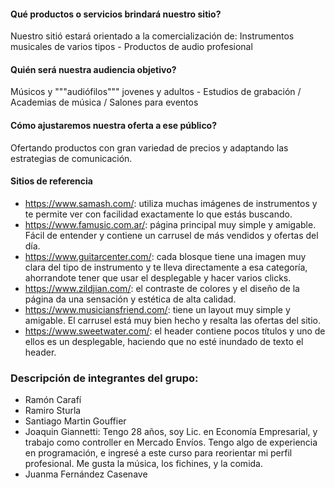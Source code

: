 #### Qué productos o servicios brindará nuestro sitio?
Nuestro sitió estará orientado a la comercialización de: Instrumentos musicales de varios tipos - Productos de audio profesional

#### Quién será nuestra audiencia objetivo?
Músicos y """audiófilos""" jovenes y adultos - Estudios de grabación / Academias de música / Salones para eventos

#### Cómo ajustaremos nuestra oferta a ese público?
Ofertando productos con gran variedad de precios y adaptando las estrategias de comunicación.

#### Sitios de referencia
- https://www.samash.com/: utiliza muchas imágenes de instrumentos y te permite ver con facilidad exactamente lo que estás buscando. 
- https://www.famusic.com.ar/: página principal muy simple y amigable. Fácil de entender y contiene un carrusel de más vendidos y ofertas del día.  
- https://www.guitarcenter.com/: cada blosque tiene una imagen muy clara del tipo de instrumento y te lleva directamente a esa categoría, ahorrandote tener que usar el     desplegable y hacer varios clicks.
- https://www.zildjian.com/: el contraste de colores y el diseño de la página da una sensación y estética de alta calidad. 
- https://www.musiciansfriend.com/: tiene un layout muy simple y amigable. El carrusel está muy bien hecho y resalta las ofertas del sitio. 
- https://www.sweetwater.com/: el header contiene pocos títulos y uno de ellos es un desplegable, haciendo que no esté inundado de texto el header.


### Descripción de integrantes del grupo:

- Ramón Carafí
- Ramiro Sturla
- Santiago Martin Gouffier
- Joaquin Giannetti: Tengo 28 años, soy Lic. en Economía Empresarial, y trabajo como controller en Mercado Envíos. Tengo algo de experiencia en programación, e ingresé a este curso para reorientar mi perfil profesional. Me gusta la música, los fichines, y la comida.  
- Juanma Fernández Casenave
